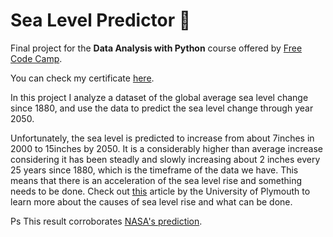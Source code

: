 # Sea Level Predictor 🌊 

Final project for the **Data Analysis with Python** course offered by [Free Code Camp](https://www.freecodecamp.org/learn/data-analysis-with-python/#data-analysis-with-python-course). 

You can check my certificate [here](https://freecodecamp.org/certification/fcc2a39db6b-7401-45ce-9f42-82b2673914c5/data-analysis-with-python-v7).

In this project I analyze a dataset of the global average sea level change since 1880, and use the data to predict the sea level change through year 2050.

Unfortunately, the sea level is predicted to increase from about 7inches in 2000 to 15inches by 2050. It is a considerably higher than average increase considering it has been steadly and slowly increasing about 2 inches every 25 years since 1880, which is the timeframe of the data we have.
This means that there is an acceleration of the sea level rise and something needs to be done. Check out [this](https://www.plymouth.ac.uk/news/pr-opinion/sea-level-rise-is-inevitable-we-need-to-adapt-to-avoid-the-greatest-harm#:~:text=So%20what%20can%20be%20done,enhanced%20coastal%20erosion%20and%20flooding) article by the University of Plymouth to learn more about the causes of sea level rise and what can be done.

Ps This result corroborates [NASA's prediction](https://climate.nasa.gov/news/3232/nasa-study-rising-sea-level-could-exceed-estimates-for-us-coasts/#:~:text=By%202050%2C%20sea%20level%20along,three%20decades%20of%20satellite%20observations).
